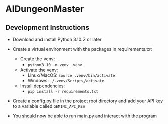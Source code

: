 # AIDungeonMaster

## Development Instructions

- Download and install Python 3.10.2 or later 
- Create a virtual environment with the packages in requirements.txt
    - Create the venv:
        - ```python3.10 -m venv .venv ```
    - Activate the venv:
        - Linux/MacOS: ```source .venv/bin/activate```
        - Windows: ```./.venv/Scripts/activate```
    - Install dependencies:
        - ```pip install -r requirements.txt```
- Create a config.py file in the project root directory and add your API key to a variable called ```GEMINI_API_KEY```

- You should now be able to run main.py and interact with the program